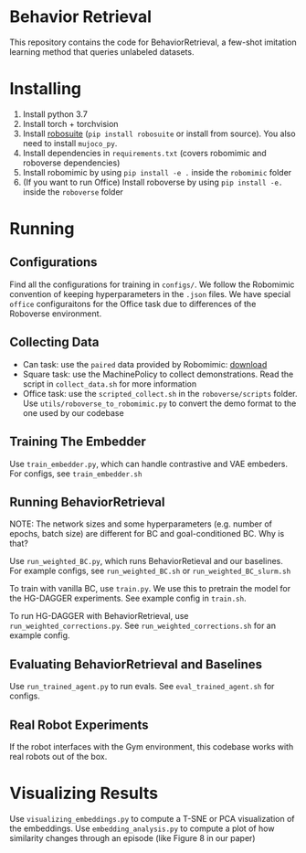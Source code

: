 # Behavior Retrieval
This repository contains the code for BehaviorRetrieval, a few-shot imitation learning method that queries unlabeled datasets. 
# Installing
1. Install python 3.7 
2. Install torch + torchvision 
3. Install [robosuite](https://robosuite.ai/)  (`pip install robosuite` or install from source). You also need to install `mujoco_py`. 
4. Install dependencies in `requirements.txt` (covers robomimic and roboverse dependencies)
5. Install robomimic by using `pip install -e .` inside the `robomimic` folder
6. (If you want to run Office) Install roboverse by using `pip install -e.` inside the `roboverse` folder

# Running 
## Configurations
Find all the configurations for training in `configs/`. We follow the Robomimic convention of keeping hyperparameters in the `.json` files. We have special `office` configuraitons for the Office task due to differences of the Roboverse environment. 
## Collecting Data
* Can task: use the `paired` data provided by Robomimic: [download](http://downloads.cs.stanford.edu/downloads/rt_benchmark/can/paired/image.hdf5)
* Square task: use the MachinePolicy to collect demonstrations. Read the script in `collect_data.sh` for more information
* Office task: use the `scripted_collect.sh` in the `roboverse/scripts` folder. Use `utils/roboverse_to_robomimic.py` to convert the demo format to the one used by our codebase

## Training The Embedder
Use `train_embedder.py`, which can handle contrastive and VAE embeders. For configs, see `train_embedder.sh` 

## Running BehaviorRetrieval
NOTE: The network sizes and some hyperparameters (e.g. number of epochs, batch size) are different for BC and goal-conditioned BC. Why is that?

Use `run_weighted_BC.py`, which runs BehaviorRetieval and our baselines. For example configs, see `run_weighted_BC.sh` or `run_weighted_BC_slurm.sh`

To train with vanilla BC, use `train.py`. We use this to pretrain the model for the HG-DAGGER experiments. See example config in `train.sh`. 

To run HG-DAGGER with BehaviorRetrieval, use `run_weighted_corrections.py`. See `run_weighted_corrections.sh` for an example config. 

## Evaluating BehaviorRetrieval and Baselines
Use `run_trained_agent.py` to run evals. See `eval_trained_agent.sh` for configs. 

## Real Robot Experiments
If the robot interfaces with the Gym environment, this codebase works with real robots out of the box.  

# Visualizing Results
Use `visualizing_embeddings.py` to compute a T-SNE or PCA visualization of the embeddings. Use `embedding_analysis.py` to compute a plot of how similarity changes through an episode (like Figure 8 in our paper)

